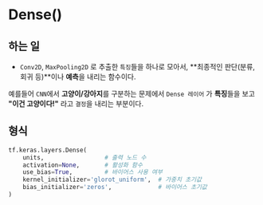 # Dense()
## 하는 일
-  ``Conv2D``, ``MaxPooling2D`` 로 추출한 ``특징``들을 하나로 모아서, **최종적인 판단(분류, 회귀 등)**이나 **예측**을 내리는 함수이다.

예를들어 ``CNN``에서 **고양이/강아지**를 구분하는 문제에서 ``Dense 레이어`` 가 **특징**들을 보고 **"이건 고양이다!"** 라고 ``결정``을 내리는 부분이다.

## 형식
```python
tf.keras.layers.Dense(
    units,                 # 출력 노드 수
    activation=None,       # 활성화 함수
    use_bias=True,         # 바이어스 사용 여부
    kernel_initializer='glorot_uniform',  # 가중치 초기값
    bias_initializer='zeros',             # 바이어스 초기값
)
```
